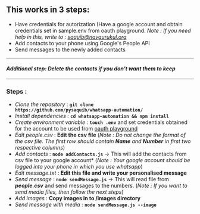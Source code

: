 ## This works in 3 steps:
- Have credentials for autorization (Have a google account and obtain credentials set in sample.env from oauth playground. *Note : If you need help in this, write to : saquib@navgurukul.org*
- Add contacts to your phone using Google's People API
- Send messages to the newly added contacts
---
#### *Additional step: Delete the contacts if you don't want them to keep*
---

### Steps :
- *Clone the repository* : **`git clone https://github.com/pysaquib/whatsapp-automation/`**
- *Install dependencies* : **`cd whatsapp-automation && npm install`**
- *Create environment variable* : **`touch .env`** and set credentials obtained for the account to be used from [oauth playground ](https://developers.google.com/oauthplayground/)
- *Edit people.csv* : **Edit the csv file** (*Note : Do not change the format of the csv file. The first row should contain **Name** and **Number** in first two respective columns*)
- *Add contacts* : **`node addContacts.js`** -> This will add the contacts from csv file to your google account* (*Note : Your google account should be logged into your phone in which you use whatsapp*)
- *Edit message.txt* : **Edit this file and write your personalised message** 
- *Send message* : **`node sendMessage.js`** -> This will read file from ***people.csv*** and send messages to the numbers. (*Note : If you want to send media files, then follow the next steps*)
- *Add images* : **Copy images in to /images directory**
- *Send message with media* : **`node sendMessage.js --image`**
